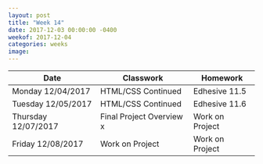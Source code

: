 ```yaml
---
layout: post
title: "Week 14"
date: 2017-12-03 00:00:00 -0400
weekof: 2017-12-04
categories: weeks
image:
---
```


|Date                        |Classwork|Homework|
|----------------------------|---------|--------|
|Monday 12/04/2017           | HTML/CSS Continued | Edhesive 11.5 |
|Tuesday 12/05/2017          | HTML/CSS Continued | Edhesive 11.6 |
|Thursday 12/07/2017         | Final Project Overview x| Work on Project |
|Friday 12/08/2017           | Work on Project | Work on Project |

